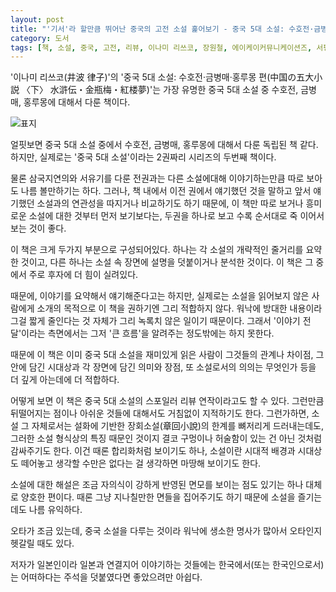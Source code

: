 ```yaml
---
layout: post
title: "'기서'라 할만큼 뛰어난 중국의 고전 소설 훑어보기 - 중국 5대 소설: 수호전·금병매·홍루몽 편"
category: 도서
tags: [책, 소설, 중국, 고전, 리뷰, 이나미 리쓰코, 장원철, 에이케이커뮤니케이션즈, 서평]
---
```


'이나미 리쓰코(井波 律子)'의
'중국 5대 소설: 수호전·금병매·홍루몽 편(中国の五大小説 〈下〉 水滸伝・金瓶梅・紅楼夢)'는
가장 유명한 중국 5대 소설 중 수호전, 금병매, 홍루몽에 대해서 다룬 책이다.

![표지](https://lh3.googleusercontent.com/Kxi3uT-aoPG98BH800285T_oFqxOAe0DzgBhwGMB26jkuPj9L2z217ONaxG4KHM0wgIZIb-0bTc2Uw=s480)

얼핏보면 중국 5대 소설 중에서 수호전, 금병매, 홍루몽에 대해서 다룬 독립된 책 같다.
하지만, 실제로는 '중국 5대 소설'이라는 2권짜리 시리즈의 두번째 책이다.

물론 삼국지연의와 서유기를 다룬 전권과는 다른 소설에대해 이야기하는만큼
따로 보아도 나름 볼만하기는 하다.
그러나, 책 내에서 이전 권에서 얘기했던 것을 말하고
앞서 얘기했던 소설과의 연관성을 따지거나 비교하기도 하기 때문에,
이 책만 따로 보거나 흥미로운 소설에 대한 것부터 먼저 보기보다는,
두권을 하나로 보고
수록 순서대로 죽 이어서 보는 것이 좋다.

이 책은 크게 두가지 부분으로 구성되어있다.
하나는 각 소설의 개략적인 줄거리를 요약한 것이고,
다른 하나는 소설 속 장면에 설명을 덧붙이거나 분석한 것이다.
이 책은 그 중에서 주로 후자에 더 힘이 실려있다.

때문에, 이야기를 요약해서 얘기해준다고는 하지만,
실제로는 소설을 읽어보지 않은 사람에게 소개의 목적으로 이 책을 권하기엔 그리 적합하지 않다.
워낙에 방대한 내용이라 그걸 짧게 줄인다는 것 자체가 그리 녹록치 않은 일이기 때문이다.
그래서 '이야기 전달'이라는 측면에서는 그저 '큰 흐름'을 알려주는 정도밖에는 하지 못한다.

때문에 이 책은 이미 중국 5대 소설을 재미있게 읽은 사람이
그것들의 관계나 차이점,
그 안에 담긴 시대상과 각 장면에 담긴 의미와 장점,
또 소설로서의 의의는 무엇인가 등을 더 깊게 아는데에 더 적합하다.

어떻게 보면 이 책은 중국 5대 소설의 스포일러 리뷰 연작이라고도 할 수 있다.
그런만큼 뒤떨어지는 점이나 아쉬운 것들에 대해서도 거침없이 지적하기도 한다.
그런가하면, 소설 그 자체로서는 설화에 기반한 장회소설(章回小說)의 한계를 뼈저리게 드러내는데도,
그러한 소설 형식상의 특징 때문인 것이지 결코 구멍이나 허술함이 있는 건 아닌 것처럼 감싸주기도 한다.
이건 때론 합리화처럼 보이기도 하나,
소설이란 시대적 배경과 시대상도 떼어놓고 생각할 수만은 없다는 걸 생각하면
마땅해 보이기도 한다.

소설에 대한 해설은 조금 자의식이 강하게 반영된 면모를 보이는 점도 있기는 하나 대체로 양호한 편이다.
때론 그냥 지나칠만한 면들을 집어주기도 하기 때문에
소설을 즐기는 데도 나름 유익하다.

오타가 조금 있는데,
중국 소설을 다루는 것이라 워낙에 생소한 명사가 많아서 오타인지 헷갈릴 때도 있다.

저자가 일본인이라 일본과 연결지어 이야기하는 것들에는
한국에서(또는 한국인으로서)는 어떠하다는 주석을 덧붙였다면 좋았으려만 아쉽다.
